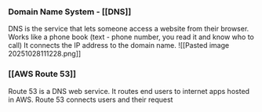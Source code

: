 
### Domain Name System - [[DNS]]

DNS is the service that lets someone access a website from their browser.
Works like a phone book (text - phone number, you read it and know who to call)
It connects the IP address to the domain name. 
![[Pasted image 20251028111228.png]]
### [[AWS Route 53]]

Route 53 is a DNS web service.
It routes end users to internet apps hosted in AWS.
Route 53 connects users and their request